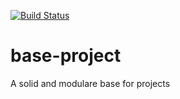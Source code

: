 [![Build Status](https://travis-ci.org/ralphja16/base-project.svg?branch=development)](https://travis-ci.org/ralphja16/base-project)

# base-project
A solid and modulare base for projects
